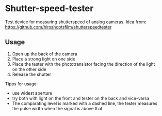 # Shutter-speed-tester
Test device for measuring shutterspeed of analog cameras.
Idea from: https://github.com/hiroshootsfilm/shutterspeedtester

## Usage
1. Open up the back of the camera
2. Place a strong light on one side
3. Place the tester with the phototransistor facing the direction of the light on the other side
4. Release the shutter

Tipps for usage:
- use widest aperture
- try both with light on the front and tester on the back and vice-versa
- The comparating level is marked with a dashed line, the tester measures the pulse width when the signal is above that
